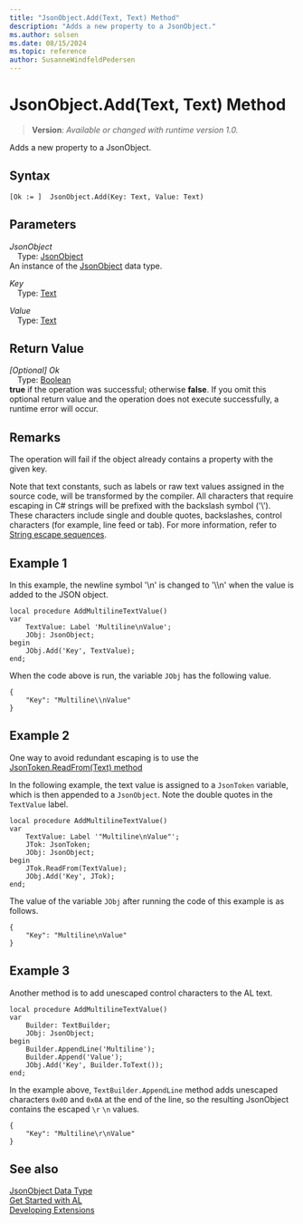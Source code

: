 ```yaml
---
title: "JsonObject.Add(Text, Text) Method"
description: "Adds a new property to a JsonObject."
ms.author: solsen
ms.date: 08/15/2024
ms.topic: reference
author: SusanneWindfeldPedersen
---
```

[//]: # (START>DO_NOT_EDIT)
[//]: # (IMPORTANT:Do not edit any of the content between here and the END>DO_NOT_EDIT.)
[//]: # (Any modifications should be made in the .xml files in the ModernDev repo.)
# JsonObject.Add(Text, Text) Method
> **Version**: _Available or changed with runtime version 1.0._

Adds a new property to a JsonObject.


## Syntax
```AL
[Ok := ]  JsonObject.Add(Key: Text, Value: Text)
```
## Parameters
*JsonObject*  
&emsp;Type: [JsonObject](jsonobject-data-type.md)  
An instance of the [JsonObject](jsonobject-data-type.md) data type.  

*Key*  
&emsp;Type: [Text](../text/text-data-type.md)  
  

*Value*  
&emsp;Type: [Text](../text/text-data-type.md)  
  


## Return Value
*[Optional] Ok*  
&emsp;Type: [Boolean](../boolean/boolean-data-type.md)  
**true** if the operation was successful; otherwise **false**. If you omit this optional return value and the operation does not execute successfully, a runtime error will occur.  


[//]: # (IMPORTANT: END>DO_NOT_EDIT)

## Remarks
The operation will fail if the object already contains a property with the given key.

Note that text constants, such as labels or raw text values assigned in the source code, will be transformed by the compiler. All characters that require escaping in C# strings will be prefixed with the backslash symbol ('\\'). These characters include single and double quotes, backslashes, control characters (for example, line feed or tab). For more information, refer to [String escape sequences](/dotnet/csharp/programming-guide/strings/#string-escape-sequences).

## Example 1

In this example, the newline symbol '\n' is changed to '\\\\n' when the value is added to the JSON object.

```AL
local procedure AddMultilineTextValue()
var
    TextValue: Label 'Multiline\nValue';
    JObj: JsonObject;
begin
    JObj.Add('Key', TextValue);
end;
```

When the code above is run, the variable `JObj` has the following value.
```
{
    "Key": "Multiline\\nValue"
}
```

## Example 2

One way to avoid redundant escaping is to use the [JsonToken.ReadFrom(Text) method](../jsontoken/jsontoken-readfrom-string-method.md)

In the following example, the text value is assigned to a `JsonToken` variable, which is then appended to a `JsonObject`.
Note the double quotes in the `TextValue` label.

```AL
local procedure AddMultilineTextValue()
var
    TextValue: Label '"Multiline\nValue"';
    JTok: JsonToken;
    JObj: JsonObject;
begin
    JTok.ReadFrom(TextValue);
    JObj.Add('Key', JTok);
end;
```

The value of the variable `JObj` after running the code of this example is as follows.
```
{
    "Key": "Multiline\nValue"
}
```

## Example 3

Another method is to add unescaped control characters to the AL text.

```AL
local procedure AddMultilineTextValue()
var
    Builder: TextBuilder;
    JObj: JsonObject;
begin
    Builder.AppendLine('Multiline');
    Builder.Append('Value');
    JObj.Add('Key', Builder.ToText());
end;
```

In the example above, `TextBuilder.AppendLine` method adds unescaped characters `0x0D` and `0x0A` at the end of the line, so the resulting JsonObject contains the escaped `\r` `\n` values.
```
{
    "Key": "Multiline\r\nValue"
}
```

## See also
[JsonObject Data Type](jsonobject-data-type.md)  
[Get Started with AL](../../devenv-get-started.md)  
[Developing Extensions](../../devenv-dev-overview.md)
